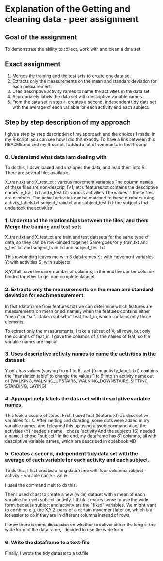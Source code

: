 # Explanation of the Getting and cleaning data - peer assignment

## Goal of the assignment
To demonstrate the ability to collect, work with and clean a data set

## Exact assignment

1. Merges the training and the test sets to create one data set.
2. Extracts only the measurements on the mean and standard deviation for each measurement.
3. Uses descriptive activity names to name the activities in the data set
4. Appropriately labels the data set with descriptive variable names.
5. From the data set in step 4, creates a second, independent tidy data set with the average of each variable for each activity and each subject.

## Step by step description of my approach

I give a step by step description of my approach and the choices I made. In my R-script, you can see how I did this exactly. To have a link between this README.md and my R-script, I added a lot of comments in the R-script

### 0. Understand what data I am dealing with
To do this, I downloaded and unzipped the data, and read them into R. There are several files available.

X_train.txt and X_test.txt : various movement variables
The column names of these files are non-descript (V1, etc). features.txt contains the descriptive names.
y_train.txt and y_test.txt:  various activities
The values in these files are numbers. The actual activities can be matched to these numbers using activity_labels.txt
subject_train.txt and subject_test.txt: the subjects that undertook the activities

### 1. Understand the relationships between the files, and then: Merge the training and test sets

X_train.txt and X_test.txt are train and test datasets for the same type of data, so they can be row-binded together
Same goes for y_train.txt and y_test.txt and subject_train.txt and subject_test.txt

This rowbinding leaves me with 3 dataframes
X : with movement variables
Y: with activities
S: with subjects

X,Y,S all have the same number of columns, in the end the can be column-binded together to get one complete dataset

### 2. Extracts only the measurements on the mean and standard deviation for each measurement.

In feat (dataframe from features.txt) we can determine which features are measurements on mean or sd, namely when the features contains either "mean" or "sd". I take a subset of feat, feat_in, which contains only those elements.

To extract only the measurements, I take a subset of X, all rows, but only the columns of feat_in.
I gave the columns of X the names of feat, so the variable names are logical.

### 3. Uses descriptive activity names to name the activities in the data set

Y only has values (varying from 1 to 6). act (from activity_labels.txt) contains the "translation table" to change the values 1 to 6 into an activity name out of (WALKING, WALKING_UPSTAIRS, WALKING_DOWNSTAIRS, SITTING, STANDING, LAYING)

### 4. Appropriately labels the data set with descriptive variable names.

This took a couple of steps. First, I used feat (feature.txt) as descriptive variables for X. 
After melting and dcasting, some dots were added in my variable names, and I cleaned this up using a gsub command
Also, the activities (Y) needed a name, I chose "activity
And the subjects (S) needed a name, I chose "subject"
In the end, my dataframe has 81 columns, all with descriptive variable names, which are described in codebook.MD

### 5. Creates a second, independent tidy data set with the average of each variable for each activity and each subject.

To do this, I first created a long dataframe with four columns:
subject - activity - variable name - value

I used the command melt to do this.

Then I used dcast to create a new (wide) dataset with a mean of each variable for each subject-activity. I think it makes sense to use the wide form, because subject and activity are the "fixed" variables. We might want to combine e.g. the X,Y,Z-parts of a certain movement later on, which is a lot easier to do if they are in different columns instead of rows.

I know there is some discussion on whether to deliver either the long or the wide form of the dataframe, I decided to use the wide form.

### 6. Write the dataframe to a text-file

Finally, I wrote the tidy dataset to a txt.file


